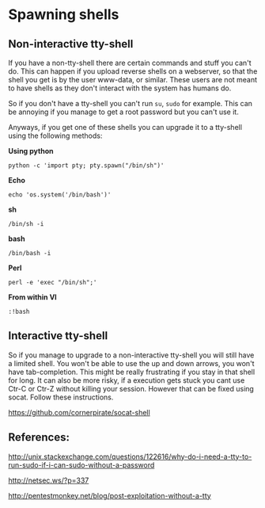 # Spawning shells



## Non-interactive tty-shell
If you have a non-tty-shell there are certain commands and stuff you can't do. This can happen if you upload reverse shells on a webserver, so that the shell you get is by the user www-data, or similar. These users are not meant to have shells as they don't interact with the system has humans do. 

So if you don't have a tty-shell you can't run `su`, `sudo` for example. This can be annoying if you manage to get a root password but you can't use it.

Anyways, if you get one of these shells you can upgrade it to a tty-shell using the following methods:



**Using python**

```
python -c 'import pty; pty.spawn("/bin/sh")'
```

**Echo**

```
echo 'os.system('/bin/bash')'
```

**sh**

```
/bin/sh -i
```

**bash**

```
/bin/bash -i
```

**Perl**

```
perl -e 'exec "/bin/sh";'
```

**From within VI**

```
:!bash
```

## Interactive tty-shell

So if you manage to upgrade to a non-interactive tty-shell you will still have a limited shell. You won't be able to use the up and down arrows, you won't have tab-completion. This might be really frustrating if you stay in that shell for long. It can also be more risky, if a execution gets stuck you cant use Ctr-C or Ctr-Z without killing your session. However that can be fixed using socat. Follow these instructions.

https://github.com/cornerpirate/socat-shell


## References:
http://unix.stackexchange.com/questions/122616/why-do-i-need-a-tty-to-run-sudo-if-i-can-sudo-without-a-password

http://netsec.ws/?p=337

http://pentestmonkey.net/blog/post-exploitation-without-a-tty

